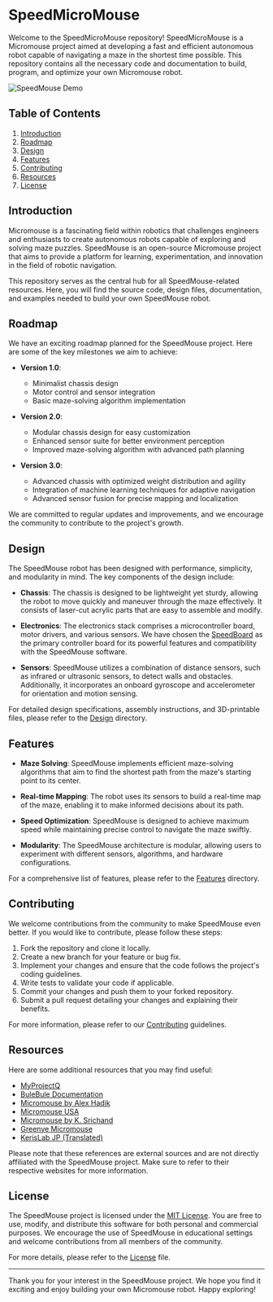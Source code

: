 # SpeedMicroMouse

Welcome to the SpeedMicroMouse repository! SpeedMicroMouse is a Micromouse project aimed at developing a fast and efficient autonomous robot capable of navigating a maze in the shortest time possible. This repository contains all the necessary code and documentation to build, program, and optimize your own Micromouse robot.

![SpeedMouse Demo](speedmouse_demo.gif)

## Table of Contents

1. [Introduction](#introduction)
2. [Roadmap](#roadmap)
3. [Design](#design)
4. [Features](#features)
5. [Contributing](#contributing)
6. [Resources](#resources)
7. [License](#license)

## Introduction

Micromouse is a fascinating field within robotics that challenges engineers and enthusiasts to create autonomous robots capable of exploring and solving maze puzzles. SpeedMouse is an open-source Micromouse project that aims to provide a platform for learning, experimentation, and innovation in the field of robotic navigation.

This repository serves as the central hub for all SpeedMouse-related resources. Here, you will find the source code, design files, documentation, and examples needed to build your own SpeedMouse robot.

## Roadmap

We have an exciting roadmap planned for the SpeedMouse project. Here are some of the key milestones we aim to achieve:

- **Version 1.0**:
	- Minimalist chassis design
  - Motor control and sensor integration
  - Basic maze-solving algorithm implementation

- **Version 2.0**:
	- Modular chassis design for easy customization
	- Enhanced sensor suite for better environment perception
  - Improved maze-solving algorithm with advanced path planning

- **Version 3.0**:
	- Advanced chassis with optimized weight distribution and agility
  - Integration of machine learning techniques for adaptive navigation
  - Advanced sensor fusion for precise mapping and localization


We are committed to regular updates and improvements, and we encourage the community to contribute to the project's growth.

## Design

The SpeedMouse robot has been designed with performance, simplicity, and modularity in mind. The key components of the design include:

- **Chassis**: The chassis is designed to be lightweight yet sturdy, allowing the robot to move quickly and maneuver through the maze effectively. It consists of laser-cut acrylic parts that are easy to assemble and modify.

- **Electronics**: The electronics stack comprises a microcontroller board, motor drivers, and various sensors. We have chosen the [SpeedBoard](https://github.com/SpeedMouse/SpeedBoard) as the primary controller board for its powerful features and compatibility with the SpeedMouse software.

- **Sensors**: SpeedMouse utilizes a combination of distance sensors, such as infrared or ultrasonic sensors, to detect walls and obstacles. Additionally, it incorporates an onboard gyroscope and accelerometer for orientation and motion sensing.

For detailed design specifications, assembly instructions, and 3D-printable files, please refer to the [Design](/design) directory.

## Features

- **Maze Solving**: SpeedMouse implements efficient maze-solving algorithms that aim to find the shortest path from the maze's starting point to its center.

- **Real-time Mapping**: The robot uses its sensors to build a real-time map of the maze, enabling it to make informed decisions about its path.

- **Speed Optimization**: SpeedMouse is designed to achieve maximum speed while maintaining precise control to navigate the maze swiftly.

- **Modularity**: The SpeedMouse architecture is modular, allowing users to experiment with different sensors, algorithms, and hardware configurations.

For a comprehensive list of features, please refer to the [Features](/features) directory.

## Contributing

We welcome contributions from the community to make SpeedMouse even better. If you would like to contribute, please follow these steps:

1. Fork the repository and clone it locally.
2. Create a new branch for your feature or bug fix.
3. Implement your changes and ensure that the code follows the project's coding guidelines.
4. Write tests to validate your code if applicable.
5. Commit your changes and push them to your forked repository.
6. Submit a pull request detailing your changes and explaining their benefits.

For more information, please refer to our [Contributing](/CONTRIBUTING.md) guidelines.

## Resources

Here are some additional resources that you may find useful:

- [MyProjectQ](https://sites.google.com/site/myprojectq/home?authuser=0)
- [BuleBule Documentation](https://bulebule.readthedocs.io/en/latest/index.html#)
- [Micromouse by Alex Hadik](https://www.alexhadik.com/work/micromouse/)
- [Micromouse USA](http://micromouseusa.com)
- [Micromouse by K. Srichand](https://kswichit.net/micromouse/micromouse.html)
- [Greenye Micromouse](http://www.greenye.net)
- [KerisLab JP (Translated)](https://www-kerislab-jp.translate.goog/?_x_tr_sl=auto&_x_tr_tl=en&_x_tr_hl=tr)

Please note that these references are external sources and are not directly affiliated with the SpeedMouse project. Make sure to refer to their respective websites for more information.


## License

The SpeedMouse project is licensed under the [MIT License](/LICENSE). You are free to use, modify, and distribute this software for both personal and commercial purposes. We encourage the use of SpeedMouse in educational settings and welcome contributions from all members of the community.

For more details, please refer to the [License](/LICENSE) file.

---

Thank you for your interest in the SpeedMouse project. We hope you find it exciting and enjoy building your own Micromouse robot. Happy exploring!
